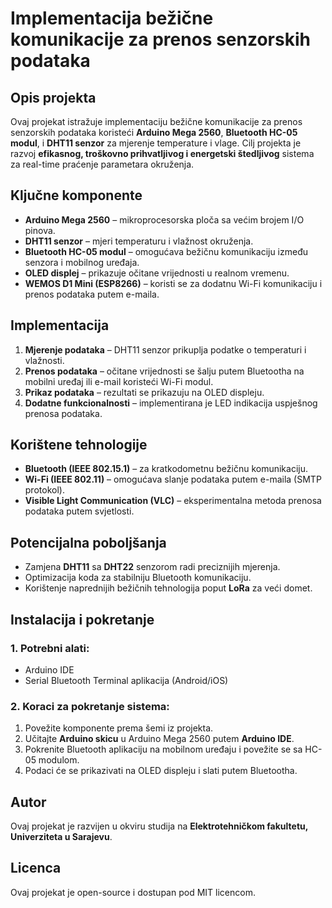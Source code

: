 # Implementacija bežične komunikacije za prenos senzorskih podataka

## Opis projekta
Ovaj projekat istražuje implementaciju bežične komunikacije za prenos senzorskih podataka koristeći **Arduino Mega 2560**, **Bluetooth HC-05 modul**, i **DHT11 senzor** za mjerenje temperature i vlage. Cilj projekta je razvoj **efikasnog, troškovno prihvatljivog i energetski štedljivog** sistema za real-time praćenje parametara okruženja.

## Ključne komponente
- **Arduino Mega 2560** – mikroprocesorska ploča sa većim brojem I/O pinova.
- **DHT11 senzor** – mjeri temperaturu i vlažnost okruženja.
- **Bluetooth HC-05 modul** – omogućava bežičnu komunikaciju između senzora i mobilnog uređaja.
- **OLED displej** – prikazuje očitane vrijednosti u realnom vremenu.
- **WEMOS D1 Mini (ESP8266)** – koristi se za dodatnu Wi-Fi komunikaciju i prenos podataka putem e-maila.

## Implementacija
1. **Mjerenje podataka** – DHT11 senzor prikuplja podatke o temperaturi i vlažnosti.
2. **Prenos podataka** – očitane vrijednosti se šalju putem Bluetootha na mobilni uređaj ili e-mail koristeći Wi-Fi modul.
3. **Prikaz podataka** – rezultati se prikazuju na OLED displeju.
4. **Dodatne funkcionalnosti** – implementirana je LED indikacija uspješnog prenosa podataka.

## Korištene tehnologije
- **Bluetooth (IEEE 802.15.1)** – za kratkodometnu bežičnu komunikaciju.
- **Wi-Fi (IEEE 802.11)** – omogućava slanje podataka putem e-maila (SMTP protokol).
- **Visible Light Communication (VLC)** – eksperimentalna metoda prenosa podataka putem svjetlosti.

## Potencijalna poboljšanja
- Zamjena **DHT11** sa **DHT22** senzorom radi preciznijih mjerenja.
- Optimizacija koda za stabilniju Bluetooth komunikaciju.
- Korištenje naprednijih bežičnih tehnologija poput **LoRa** za veći domet.

## Instalacija i pokretanje
### 1. Potrebni alati:
- Arduino IDE
- Serial Bluetooth Terminal aplikacija (Android/iOS)

### 2. Koraci za pokretanje sistema:
1. Povežite komponente prema šemi iz projekta.
2. Učitajte **Arduino skicu** u Arduino Mega 2560 putem **Arduino IDE**.
3. Pokrenite Bluetooth aplikaciju na mobilnom uređaju i povežite se sa HC-05 modulom.
4. Podaci će se prikazivati na OLED displeju i slati putem Bluetootha.

## Autor
Ovaj projekat je razvijen u okviru studija na **Elektrotehničkom fakultetu, Univerziteta u Sarajevu**.

## Licenca
Ovaj projekat je open-source i dostupan pod MIT licencom.

